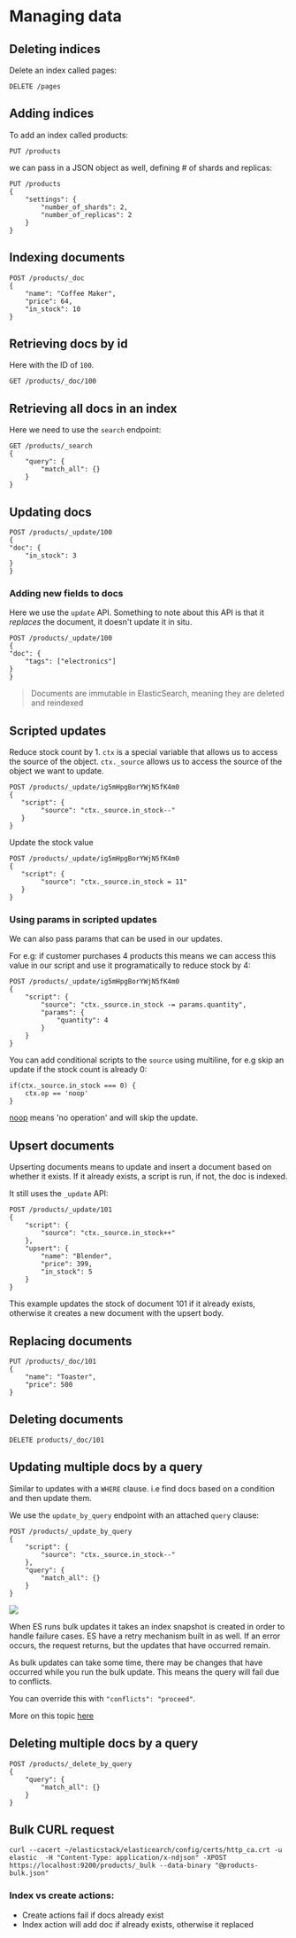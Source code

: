 # Managing data

## Deleting indices

Delete an index called pages:

```
DELETE /pages
```

## Adding indices

To add an index called products:

```
PUT /products
```

we can pass in a JSON object as well, defining # of shards and replicas:

```
PUT /products
{
    "settings": {
        "number_of_shards": 2,
        "number_of_replicas": 2
    }
}
```

## Indexing documents

```
POST /products/_doc
{
    "name": "Coffee Maker",
    "price": 64,
    "in_stock": 10
}
```

## Retrieving docs by id

Here with the ID of `100`.

```
GET /products/_doc/100
```

## Retrieving all docs in an index

Here we need to use the `search` endpoint:

```
GET /products/_search 
{
    "query": {
        "match_all": {}
    }
}
```

## Updating docs

```
POST /products/_update/100
{
"doc": {
    "in_stock": 3
}    
}
```

### Adding new fields to docs

Here we use the `update` API. Something to note about this API is that it *replaces* the document, it doesn't update it in situ.

```
POST /products/_update/100
{
"doc": {
    "tags": ["electronics"]
}    
}
```
> Documents are immutable in ElasticSearch, meaning they are deleted and reindexed

## Scripted updates

Reduce stock count by 1. `ctx` is a special variable that allows us to access the source of the object. `ctx._source` allows us to access the source of the object we want to update.

```
POST /products/_update/ig5mHpgBorYWjN5fK4m0
{
   "script": {
        "source": "ctx._source.in_stock--"
   }
}
```
Update the stock value

```
POST /products/_update/ig5mHpgBorYWjN5fK4m0
{
   "script": {
        "source": "ctx._source.in_stock = 11"
   }
}
```

### Using params in scripted updates

We can also pass params that can be used in our updates.

For e.g: if customer purchases 4 products this means we can access this value in our script and use it programatically to reduce stock by 4:

```
POST /products/_update/ig5mHpgBorYWjN5fK4m0
{
    "script": {
        "source": "ctx._source.in_stock -= params.quantity",
        "params": {
            "quantity": 4
        }
    }
}
```

You can add conditional scripts to the `source` using multiline, for e.g skip an update if the stock count is already 0:

```
if(ctx._source.in_stock === 0) {
    ctx.op == 'noop'
}
```

[noop](https://www.elastic.co/docs/api/doc/elasticsearch/operation/operation-update#operation-update-body-application-json) means 'no operation' and will skip the update.
 
## Upsert documents

Upserting documents means to update and insert a document based on whether it exists. If it already exists, a script is run, if not, the doc is indexed.

It still uses the `_update` API:

```
POST /products/_update/101
{
    "script": {
        "source": "ctx._source.in_stock++"
    },
    "upsert": {
        "name": "Blender",
        "price": 399,
        "in_stock": 5
    }
}
```

This example updates the stock of document 101 if it already exists, otherwise it creates a new document with the upsert body.

## Replacing documents

```
PUT /products/_doc/101
{
    "name": "Toaster",
    "price": 500
}
```

## Deleting documents

```
DELETE products/_doc/101
```

## Updating multiple docs by a query

Similar to updates with a `WHERE` clause. i.e find docs based on a condition and then update them.

We use the `update_by_query` endpoint with an attached `query` clause:

```
POST /products/_update_by_query
{
    "script": {
        "source": "ctx._source.in_stock--"
    },
    "query": {
        "match_all": {}
    }
}
```

![](assets/bulk-update-snapshots.png)

When ES runs bulk updates it takes an index snapshot is created in order to handle failure cases. ES have a retry mechanism built in as well. If an error occurs, the request returns, but the updates that have occurred remain.

As bulk updates can take some time, there may be changes that have occurred while you run the bulk update. This means the query will fail due to conflicts.

You can override this with `"conflicts": "proceed"`.

More on this topic [here]()

## Deleting multiple docs by a query

```
POST /products/_delete_by_query
{
    "query": {
        "match_all": {}
    }
}
```

## Bulk CURL request

```console
curl --cacert ~/elasticstack/elasticearch/config/certs/http_ca.crt -u elastic  -H "Content-Type: application/x-ndjson" -XPOST https://localhost:9200/products/_bulk --data-binary "@products-bulk.json"
```

### Index vs create actions:

- Create actions fail if docs already exist
- Index action will add doc if already exists, otherwise it replaced
